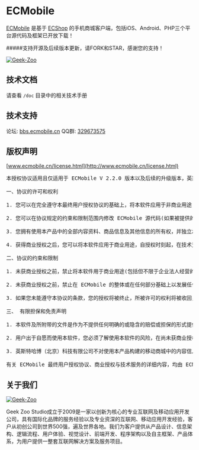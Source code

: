 ECMobile
================

[ECMobile](http://www.ecmobile.cn) 是基于 [ECShop](http://www.ecshop.com) 的手机商城客户端，包括iOS、Android、PHP三个平台源代码及框架已开放下载！

#####支持开源及后续版本更新，请FORK和STAR，感谢您的支持！

[![Geek-Zoo](http://ecmobile.me/images/index/banner-phone-icon-2.png)](http://www.geek-zoo.com)

## 技术文档

请查看 `/doc` 目录中的相关技术手册

## 技术支持

论坛: [bbs.ecmobile.cn](http://bbs.ecmobile.cn)
QQ群: [329673575](329673575)

## 版权声明

[www.ecmobile.cn/license.html](http://www.ecmobile.cn/license.html)

<pre>
本授权协议适用且仅适用于 ECMobile V 2.2.0 版本以及后续的升级版本，英斯特哈博（北京）科技有限公司拥有对本授权协议的最终解释权。

一、协议的许可和权利

1. 您可以在完全遵守本最终用户授权协议的基础上，将本软件应用于非商业用途(包括个人用途：不具备法人资格的自然人，以个人名义从事电子商务活动；非盈利性用途：从事非盈利活动的商业机构及非盈利性组织，将 ECMobile 产品用且仅用于产品演示、展示，而并不是用来买卖及盈利的运营活动的)

2. 您可以在协议规定的约束和限制范围内修改 ECMobile 源代码(如果被提供的话)或界面风格以适应您的对移动客户端产品的要求。

3. 您拥有使用本产品中的全部内容资料、商品信息及其他信息的所有权，并独立承担与其内容的相关法律义务。

4. 获得商业授权之后，您可以将本软件应用于商业用途，自授权时刻起，在技术支持期限内拥有通过指定的方式获得指定范围内的技术支持服务。

二、协议的约束和限制

1. 未获商业授权之前，禁止将本软件用于商业用途(包括但不限于企业法人经营的移动端产品、经营性移动端产品以及以盈利为目或实现盈利移动端产品)。

2. 未获商业授权之前，禁止在 ECMobile 的整体或在任何部分基础上以发展任何派生版本、修改版本或第三方版本用于重新分发。

3. 如果您未能遵守本协议的条款，您的授权将被终止，所被许可的权利将被收回，并承担相应法律责任。

三、 有限担保和免责声明

1. 本软件及所附带的文件是作为不提供任何明确的或隐含的赔偿或担保的形式提供的。

2. 用户出于自愿而使用本软件，您必须了解使用本软件的风险，在尚未获商业授权之前，我们不承诺提供任何形式的技术支持、使用担保，也不承担任何因使用本软件而产生问题的相关责任。

3. 英斯特哈博（北京）科技有限公司不对使用本产品构建的移动商城中的内容信息承担责任，但在不侵犯用户隐私信息的前提下，保留以任何方式获取用户及商品信息的权利。

有关 ECMobile 最终用户授权协议、商业授权与技术服务的详细内容，均由 ECMobile 官方网站独家提供。 英斯特哈博（北京）科技有限公司拥有在不事先通知的情况下，修改授权协议的权力，修改后的协议对改变之日起的新授权用户生效。 电子文本形式的授权协议如同双方书面签署的协议一样，具有完全的和等同的法律效力。您一旦开始修改、安装或使用 ECMobile 产品，即被视为完全理解并接受本协议的各项条款，在享有上述条款授予的权力的同时， 受到相关的约束和限制。协议许可范围以外的行为，将直接违反本授权协议并构成侵权，我们有权随时终止授权，责令停止损害，并保留追究相关责任的权力。
</pre>

## 关于我们

[![Geek-Zoo](http://www.geek-zoo.com/img/images/logo_2.png)](http://www.geek-zoo.com)

Geek Zoo Studio成立于2009是一家以创新为核心的专业互联网及移动应用开发公司，具有国际化品牌的服务经验以及专业资深的互联网、移动应用开发经验，客户从初创公司到世界500强，遍及世界各地。我们为客户提供从产品设计、信息架构、逻辑流程、用户体验、视觉设计、前端开发、程序架构以及自主框架、产品体系，为用户提供一整套互联网解决方案及服务项目。
